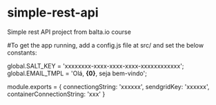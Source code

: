 # simple-rest-api
Simple rest API project from balta.io course

#To get the app running, add a config.js file at src/ and set the below constants:

global.SALT_KEY = 'xxxxxxxx-xxxx-xxxx-xxxx-xxxxxxxxxxxx';
global.EMAIL_TMPL = 'Olá, <strong>{0}</strong>, seja bem-vindo';

module.exports = {
    connectiongString: 'xxxxxx',
    sendgridKey: 'xxxxxx',
    containerConnectionString: 'xxx'
}
